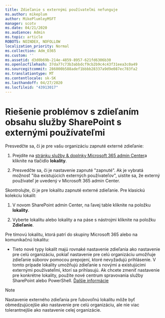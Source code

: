 ```yaml
---
title: Zdieľanie s externými používateľmi nefunguje
ms.author: mikeplum
author: MikePlumleyMSFT
manager: scotv
ms.date: 04/21/2020
ms.audience: Admin
ms.topic: article
ROBOTS: NOINDEX, NOFOLLOW
localization_priority: Normal
ms.collection: Adm_O365
ms.custom: ''
ms.assetid: d3d0b69b-214e-4859-8957-621fd6306b30
ms.openlocfilehash: 37da77c73b3abbdcf9cb2b9c4c43f31eea3c0a49
ms.sourcegitcommit: 286000b588adef1bbbb28337a9d9e087ec783fa2
ms.translationtype: MT
ms.contentlocale: sk-SK
ms.lasthandoff: 04/27/2020
ms.locfileid: "43913017"
---
```

# <a name="fix-problems-sharing-sharepoint-content-with-external-users"></a>Riešenie problémov s zdieľaním obsahu služby SharePoint s externými používateľmi

Presvedčte sa, či je pre vašu organizáciu zapnuté externé zdieľanie:
  
1. Prejdite na [stránku služby &amp; doplnky Microsoft 365 admin Center](https://portal.office.com/adminportal/home#/Settings/ServicesAndAddIns)a kliknite na tlačidlo **lokality**.
    
2. Presvedčte sa, či je nastavenie zapnuté "zapnuté". Ak je vybratá možnosť "iba existujúcich externých používateľov", uistite sa, že externý používateľ je uvedený v Microsoft 365 admin Center.
    
Skontrolujte, či je pre lokalitu zapnuté externé zdieľanie. Pre klasickú kolekciu lokalít:
  
1. V novom SharePoint admin Center, na ľavej table kliknite na položku **lokality**.
    
2. Vyberte lokalitu alebo lokality a na páse s nástrojmi kliknite na položku **Zdieľanie**.
    
Pre tímovú lokalitu, ktorá patrí do skupiny Microsoft 365 alebo na komunikačnú lokalitu:
  
- Tieto nové typy lokalít majú rovnaké nastavenie zdieľania ako nastavenie pre celú organizáciu, pokiaľ nastavenie pre celú organizáciu umožňuje zdieľanie súborov pomocou prepojení, ktoré nevyžadujú prihlásenie. V tomto prípade lokality umožňujú zdieľanie s novými a existujúcimi externými používateľmi, ktorí sa prihlasujú. Ak chcete zmeniť nastavenie pre konkrétne lokality, použite nové centrum spravovania služby SharePoint alebo PowerShell. [Ďalšie informácie](https://go.microsoft.com/fwlink/?linkid=871863)
    
> [!NOTE]
> Nastavenie externého zdieľania pre ľubovoľnú lokalitu môže byť obmedzujúcejšie ako nastavenie pre celú organizáciu, ale nie viac tolerantnejšie ako nastavenie celej organizácie. 
  

